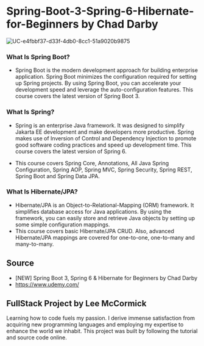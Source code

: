 # Spring-Boot-3-Spring-6-Hibernate-for-Beginners by Chad Darby

![UC-e4fbbf37-d33f-4db0-8cc1-51a9020b9875](https://github.com/leemccormick/Spring-Boot-3-Spring-6-Hibernate-for-Beginners/assets/57606580/8f2663d1-cabb-4825-a5bc-f8361bb1d162)

### What Is Spring Boot?
- Spring Boot is the modern development approach for building enterprise application. Spring Boot minimizes the configuration required for setting up Spring projects. By using Spring Boot, you can accelerate your development speed and leverage the auto-configuration features. This course covers the latest version of Spring Boot 3.

### What Is Spring?
- Spring is an enterprise Java framework. It was designed to simplify Jakarta EE development and make developers more productive. Spring makes use of Inversion of Control and Dependency Injection to promote good software coding practices and speed up development time. This course covers the latest version of Spring 6.

- This course covers Spring Core, Annotations, All Java Spring Configuration, Spring AOP, Spring MVC, Spring Security, Spring REST, Spring Boot and Spring Data JPA.

### What Is Hibernate/JPA?
- Hibernate/JPA is an Object-to-Relational-Mapping (ORM) framework. It simplifies database access for Java applications. By using the framework, you can easily store and retrieve Java objects by setting up some simple configuration mappings.
- This course covers basic Hibernate/JPA CRUD. Also, advanced Hibernate/JPA mappings are covered for one-to-one, one-to-many and many-to-many.

## Source
- [NEW] Spring Boot 3, Spring 6 & Hibernate for Beginners by Chad Darby
- https://www.udemy.com/

## FullStack Project by Lee McCormick
Learning how to code fuels my passion. I derive immense satisfaction from acquiring new programming languages and employing my expertise to enhance the world we inhabit. This project was built by following the tutorial and source code online.
